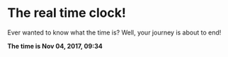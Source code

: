 # The real time clock!

Ever wanted to know what the time is? Well, your journey is about to end!

**The time is Nov 04, 2017, 09:34**